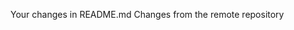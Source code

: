 <!-- <<<<<<< HEAD
# Amiviko-website
=======
# Amiviko-website-1
>>>>>>> de069ed831a02a1a42b8e20584d013ddbb087628 -->
Your changes in README.md
Changes from the remote repository
